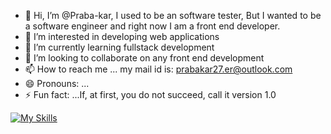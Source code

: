 - 👋 Hi, I’m @Praba-kar, I used to be an software tester, But I wanted to be a software engineer and right now I am a front end developer.
- 👀 I’m interested in developing web applications
- 🌱 I’m currently learning fullstack development
- 💞️ I’m looking to collaborate on any front end development
- 📫 How to reach me ... my mail id is: prabakar27.er@outlook.com
- 😄 Pronouns: ...
- ⚡ Fun fact: ...If, at first, you do not succeed, call it version 1.0

 [![My Skills](https://skillicons.dev/icons?i=js,html,css,react)](https://skillicons.dev)
<!---
Praba-kar/Praba-kar is a ✨ special ✨ repository because its `README.md` (this file) appears on your GitHub profile.
You can click the Preview link to take a look at your changes.
--->
